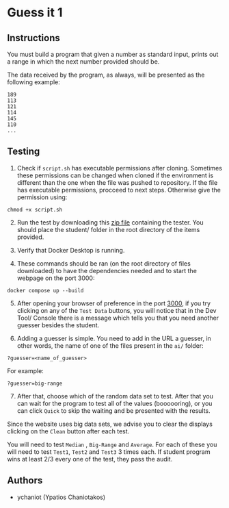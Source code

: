 
# Guess it 1

## Instructions

You must build a program that given a number as standard input, prints out a range in which the next number provided should be.

The data received by the program, as always, will be presented as the following example:
```
189
113
121
114
145
110
...
```

## Testing

1. Check if `script.sh` has executable permissions after cloning. Sometimes these permissions can be changed when cloned if the environment is different than the one when the file was pushed to repository. 
    If the file has executable permissions, procceed to next steps. Otherwise give the permission using:
```
chmod +x script.sh
```

2. Run the test by downloading this [zip file](https://assets.01-edu.org/guess-it/guess-it-dockerized.zip) containing the tester. You should place the student/ folder in the root directory of the items provided.

3. Verify that Docker Desktop is running.

4. These commands should be ran (on the root directory of files downloaded) to have the dependencies needed and to start the webpage on the port 3000:
```
docker compose up --build
```

5. After opening your browser of preference in the port
[3000](http://localhost:3000/), if you try clicking on any of the `Test Data`
buttons, you will notice that in the Dev Tool/ Console there is a message which
tells you that you need another guesser besides the student.

6. Adding a guesser is simple. You need to add in the URL a guesser, in other
words, the name of one of the files present in the `ai/` folder:
```
?guesser=<name_of_guesser>
```

For example:
```
?guesser=big-range
```

7. After that, choose which of the random data set to test. After that you can
wait for the program to test all of the values (boooooring), or you can click
`Quick` to skip the waiting and be presented with the results.

Since the website uses big data sets, we advise you to clear the displays
clicking on the `Clean` button after each test.

You will need to test `Median` , `Big-Range` and `Average`.
For each of these you will need to test `Test1`, `Test2` and `Test3` 3 times each.
If student program wins at least 2/3 every one of the test, they pass the audit.

## Authors 

- ychaniot (Ypatios Chaniotakos)
